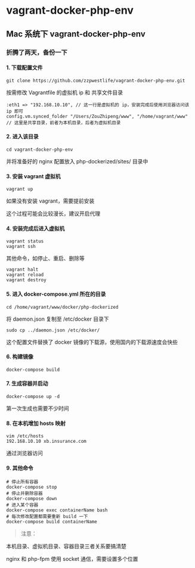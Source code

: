 # vagrant-docker-php-env
## Mac 系统下 vagrant-docker-php-env


### 折腾了两天，备份一下

#### 1. 下载配置文件 

```
git clone https://github.com/zzpwestlife/vagrant-docker-php-env.git
``` 

按需修改 Vagrantfile 的虚拟机 ip 和 共享文件目录

```
:eth1 => "192.168.10.10", // 这一行是虚拟机的 ip，安装完成后使用浏览器访问该 ip 即可
config.vm.synced_folder "/Users/ZouZhipeng/www", "/home/vagrant/www" // 这里是共享目录，前者为本机目录，后者为虚拟机目录
```

#### 2. 进入该目录

```
cd vagrant-docker-php-env
```

并将准备好的 nginx 配置放入 php-dockerized/sites/ 目录中

#### 3. 安装 vagrant 虚拟机

```
vagrant up
```

如果没有安装 vagrant，需要提前安装

这个过程可能会比较漫长，建议开启代理

#### 4. 安装完成后进入虚拟机

```
vagrant status
vagrant ssh
```

其他命令，如停止、重启、删除等
```
vagrant halt
vagrant reload
vagrant destroy
```


#### 5. 进入 docker-compose.yml 所在的目录

```
cd /home/vagrant/www/docker/php-dockerized
```


将 daemon.json 复制至 /etc/docker 目录下

```
sudo cp ../daemon.json /etc/docker/
```

这个配置文件替换了 docker 镜像的下载源，使用国内的下载源速度会快些

#### 6. 构建镜像

```
docker-compose build
```

#### 7. 生成容器并启动

```
docker-compose up -d
```

第一次生成也需要不少时间

#### 8. 在本机增加 hosts 映射

```
vim /etc/hosts
192.168.10.10 xb.insurance.com
```
通过浏览器访问

#### 9. 其他命令

```
# 停止所有容器
docker-compose stop
# 停止并删除容器
docker-compose down
# 进入某个容器
docker-compose exec containerName bash
# 每次修改配置都需要重新 build 一下
docker-compose build containerName
```

> 注意：

本机目录、虚拟机目录、容器目录三者关系要搞清楚

nginx 和 php-fpm 使用 socket 通信，需要设置多个位置

